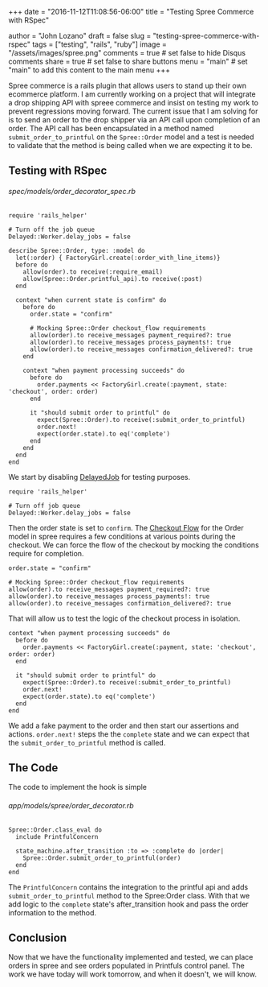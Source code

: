 +++
date = "2016-11-12T11:08:56-06:00"
title = "Testing Spree Commerce with RSpec"

author = "John Lozano"
draft = false
slug = "testing-spree-commerce-with-rspec"
tags = ["testing", "rails", "ruby"]
image = "/assets/images/spree.png"
comments = true     # set false to hide Disqus comments
share = true        # set false to share buttons
menu = "main"           # set "main" to add this content to the main menu
+++

Spree commerce is a rails plugin that allows users to stand up their own ecommerce platform.
I am currently working on a project that will integrate a drop shipping API with spreee commerce
and insist on testing my work to prevent regressions moving forward. The current issue that
I am solving for is to send an order to the drop shipper via an API call upon completion of an order.
The API call has been encapsulated in a method named `submit_order_to_printful` on the `Spree::Order` model and a test is needed to validate
that the method is being called when we are expecting it to be.

## Testing with RSpec

###### spec/models/order_decorator_spec.rb
```
require 'rails_helper'

# Turn off the job queue
Delayed::Worker.delay_jobs = false

describe Spree::Order, type: :model do
  let(:order) { FactoryGirl.create(:order_with_line_items)}
  before do
    allow(order).to receive(:require_email)
    allow(Spree::Order.printful_api).to receive(:post)
  end

  context "when current state is confirm" do
    before do
      order.state = "confirm"

      # Mocking Spree::Order checkout_flow requirements
      allow(order).to receive_messages payment_required?: true
      allow(order).to receive_messages process_payments!: true
      allow(order).to receive_messages confirmation_delivered?: true
    end

    context "when payment processing succeeds" do
      before do
        order.payments << FactoryGirl.create(:payment, state: 'checkout', order: order)
      end

      it "should submit order to printful" do
        expect(Spree::Order).to receive(:submit_order_to_printful)
        order.next!
        expect(order.state).to eq('complete')
      end
    end
  end
end

```

We start by disabling [DelayedJob](https://github.com/tobi/delayed_job) for testing purposes.

```
require 'rails_helper'

# Turn off job queue
Delayed::Worker.delay_jobs = false
```

Then the order state is set to `confirm`. The [Checkout Flow](https://github.com/spree/spree/blob/master/core/app/models/spree/order.rb#L46-L53)
for the Order model in spree requires a few conditions at various points during the checkout.
We can force the flow of the checkout by mocking the conditions require for completion.

```
order.state = "confirm"

# Mocking Spree::Order checkout_flow requirements
allow(order).to receive_messages payment_required?: true
allow(order).to receive_messages process_payments!: true
allow(order).to receive_messages confirmation_delivered?: true
```

That will allow us to test the logic of the checkout process in isolation.

```
context "when payment processing succeeds" do
  before do
    order.payments << FactoryGirl.create(:payment, state: 'checkout', order: order)
  end

  it "should submit order to printful" do
    expect(Spree::Order).to receive(:submit_order_to_printful)
    order.next!
    expect(order.state).to eq('complete')
  end
end
```

We add a fake payment to the order and then start our assertions and actions. `order.next!` steps the the
`complete` state and we can expect that the `submit_order_to_printful` method is called.

## The Code

The code to implement the hook is simple

###### app/models/spree/order_decorator.rb
```
Spree::Order.class_eval do
  include PrintfulConcern

  state_machine.after_transition :to => :complete do |order|
    Spree::Order.submit_order_to_printful(order)
  end
end
```

The `PrintfulConcern` contains the integration to the printful api and adds `submit_order_to_printful`
method to the Spree:Order class. With that we add logic to the `complete` state's after_transition hook
and pass the order information to the method.

## Conclusion

Now that we have the functionality implemented and tested, we can place orders in spree and see orders populated
in Printfuls control panel. The work we have today will work tomorrow, and when it doesn't, we will know.
